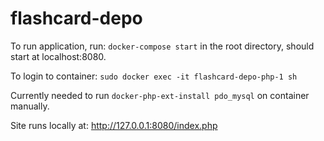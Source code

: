 # flashcard-depo

To run application, run: `docker-compose start` in the root directory, should start at localhost:8080.

To login to container: `sudo docker exec -it flashcard-depo-php-1 sh`

Currently needed to run `docker-php-ext-install pdo_mysql` on container manually.

Site runs locally at: http://127.0.0.1:8080/index.php